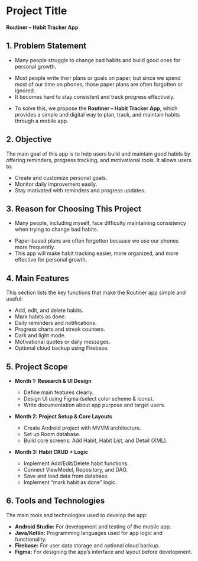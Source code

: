 # Project Title  
**Routiner – Habit Tracker App**


## 1. Problem Statement  

+ Many people struggle to change bad habits and build good ones for personal growth.  

- Most people write their plans or goals on paper, but since we spend most of our time on phones, those paper plans are often forgotten or ignored.  
- It becomes hard to stay consistent and track progress effectively.  

+ To solve this, we propose the **Routiner – Habit Tracker App**, which provides a simple and digital way to plan, track, and maintain habits through a mobile app.  


## 2. Objective  

The main goal of this app is to help users build and maintain good habits by offering reminders, progress tracking, and motivational tools. It allows users to:  

- Create and customize personal goals.  
- Monitor daily improvement easily.  
- Stay motivated with reminders and progress updates.  


## 3. Reason for Choosing This Project  

+ Many people, including myself, face difficulty maintaining consistency when trying to change bad habits.  
- Paper-based plans are often forgotten because we use our phones more frequently.  
- This app will make habit tracking easier, more organized, and more effective for personal growth.  


## 4. Main Features  

This section lists the key functions that make the Routiner app simple and useful:  

- Add, edit, and delete habits.  
- Mark habits as done.  
- Daily reminders and notifications.  
- Progress charts and streak counters.  
- Dark and light mode.  
- Motivational quotes or daily messages.  
- Optional cloud backup using Firebase.  


## 5. Project Scope  

+ **Month 1: Research & UI Design**  
  - Define main features clearly.  
  - Design UI using Figma (select color scheme & icons).  
  - Write documentation about app purpose and target users.  

+ **Month 2: Project Setup & Core Layouts**  
  - Create Android project with MVVM architecture.  
  - Set up Room database.  
  - Build core screens: Add Habit, Habit List, and Detail (XML).  

+ **Month 3: Habit CRUD + Logic**  
  - Implement Add/Edit/Delete habit functions.  
  - Connect ViewModel, Repository, and DAO.  
  - Save and load data from database.  
  - Implement “mark habit as done” logic.  


## 6. Tools and Technologies  

The main tools and technologies used to develop the app:  

- **Android Studio:** For development and testing of the mobile app.  
- **Java/Kotlin:** Programming languages used for app logic and functionality.  
- **Firebase:** For user data storage and optional cloud backup.  
- **Figma:** For designing the app’s interface and layout before development.  
